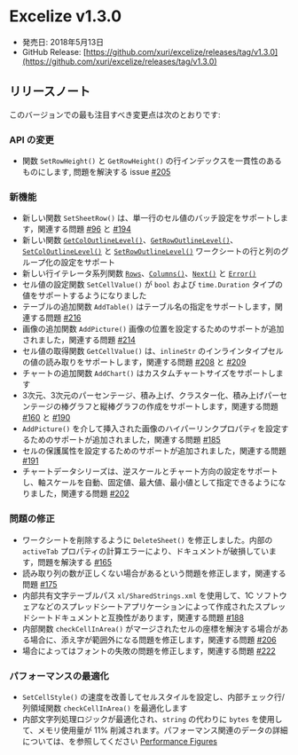 # Excelize v1.3.0

* 発売日: 2018年5月13日
* GitHub Release: [https://github.com/xuri/excelize/releases/tag/v1.3.0](https://github.com/xuri/excelize/releases/tag/v1.3.0)

## リリースノート

このバージョンでの最も注目すべき変更点は次のとおりです:

### API の変更

* 関数 `SetRowHeight()` と `GetRowHeight()` の行インデックスを一貫性のあるものにします, 問題を解決する issue [#205](https://github.com/xuri/excelize/issues/205)

### 新機能

* 新しい関数 `SetSheetRow()` は、単一行のセル値のバッチ設定をサポートします，関連する問題 [#96](https://github.com/xuri/excelize/issues/96) と [#194](https://github.com/xuri/excelize/issues/194)
* 新しい関数 [`GetColOutlineLevel()`](https://pkg.go.dev/github.com/360EntSecGroup-Skylar/excelize@v1.3.0#File.GetColOutlineLevel)、[`GetRowOutlineLevel()`](https://pkg.go.dev/github.com/360EntSecGroup-Skylar/excelize@v1.3.0#File.GetRowOutlineLevel)、[`SetColOutlineLevel()`](https://pkg.go.dev/github.com/360EntSecGroup-Skylar/excelize@v1.3.0#File.SetColOutlineLevel) と [`SetRowOutlineLevel()`](https://pkg.go.dev/github.com/360EntSecGroup-Skylar/excelize@v1.3.0#File.SetRowOutlineLevel) ワークシートの行と列のグループ化の設定をサポート
* 新しい行イテレータ系列関数 [`Rows`](https://pkg.go.dev/github.com/360EntSecGroup-Skylar/excelize@v1.3.0#Rows)、[`Columns()`](https://pkg.go.dev/github.com/360EntSecGroup-Skylar/excelize@v1.3.0#Rows.Columns)、[`Next()`](https://pkg.go.dev/github.com/360EntSecGroup-Skylar/excelize@v1.3.0#Rows.Next) と [`Error()`](https://pkg.go.dev/github.com/360EntSecGroup-Skylar/excelize@v1.3.0#Rows.Error)
* セル値の設定関数 `SetCellValue()` が `bool` および `time.Duration` タイプの値をサポートするようになりました
* テーブルの追加関数 `AddTable()` はテーブル名の指定をサポートします，関連する問題 [#216](https://github.com/xuri/excelize/issues/216)
* 画像の追加関数 `AddPicture()` 画像の位置を設定するためのサポートが追加されました，関連する問題 [#214](https://github.com/xuri/excelize/issues/214)
* セル値の取得関数 `GetCellValue()` は、`inlineStr` のインラインタイプセルの値の読み取りをサポートします，関連する問題 [#208](https://github.com/xuri/excelize/issues/208) と [#209](https://github.com/xuri/excelize/issues/209)
* チャートの追加関数 `AddChart()` はカスタムチャートサイズをサポートします
* 3次元、3次元のパーセンテージ、積み上げ、クラスター化、積み上げパーセンテージの棒グラフと縦棒グラフの作成をサポートします，関連する問題 [#160](https://github.com/xuri/excelize/issues/160) と [#190](https://github.com/xuri/excelize/issues/190)
* `AddPicture()` を介して挿入された画像のハイパーリンクプロパティを設定するためのサポートが追加されました，関連する問題 [#185](https://github.com/xuri/excelize/issues/185)
* セルの保護属性を設定するためのサポートが追加されました，関連する問題 [#191](https://github.com/xuri/excelize/issues/191)
* チャートデータシリーズは、逆スケールとチャート方向の設定をサポートし、軸スケールを自動、固定値、最大値、最小値として指定できるようになりました，関連する問題 [#202](https://github.com/xuri/excelize/issues/202)

### 問題の修正

* ワークシートを削除するように `DeleteSheet()` を修正しました。内部の `activeTab` プロパティの計算エラーにより、ドキュメントが破損しています，問題を解決する [#165](https://github.com/xuri/excelize/issues/165)
* 読み取り列の数が正しくない場合があるという問題を修正します，関連する問題 [#175](https://github.com/xuri/excelize/issues/175)
* 内部共有文字テーブルパス `xl/SharedStrings.xml` を使用して、1C ソフトウェアなどのスプレッドシートアプリケーションによって作成されたスプレッドシートドキュメントと互換性があります，関連する問題 [#188](https://github.com/xuri/excelize/issues/188)
* 内部関数 `checkCellInArea()` がマージされたセルの座標を解決する場合がある場合に、添え字が範囲外になる問題を修正します，関連する問題 [#206](https://github.com/xuri/excelize/issues/206)
* 場合によってはフォントの失敗の問題を修正します，関連する問題 [#222](https://github.com/xuri/excelize/issues/222)

### パフォーマンスの最適化

* `SetCellStyle()` の速度を改善してセルスタイルを設定し、内部チェック行/列領域関数 `checkCellInArea()` を最適化します
* 内部文字列処理ロジックが最適化され、`string` の代わりに `bytes` を使用して、メモリ使用量が 11% 削減されます。パフォーマンス関連のデータの詳細については、を参照してください [Performance Figures](github.com/xuri/excelize/wiki#performance-figures)
